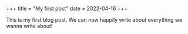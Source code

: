 +++
title = "My first post"
date = 2022-04-16
+++

This is my first blog post.
We can now happily write about everything we wanna write about!
